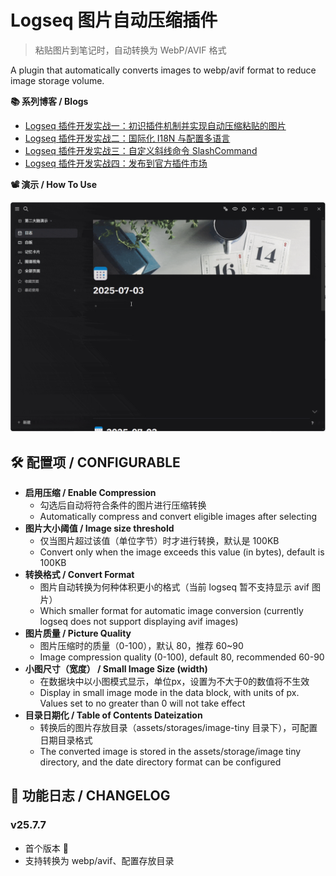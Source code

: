 # Logseq 图片自动压缩插件
> 粘贴图片到笔记时，自动转换为 WebP/AVIF 格式

A plugin that automatically converts images to webp/avif format to reduce image storage volume.

**📚 系列博客 / Blogs**

* [Logseq 插件开发实战一：初识插件机制并实现自动压缩粘贴的图片](https://blog.csdn.net/ssrc0604hx/article/details/148903071)
* [Logseq 插件开发实战二：国际化 I18N 与配置多语言](https://blog.csdn.net/ssrc0604hx/article/details/149090434)
* [Logseq 插件开发实战三：自定义斜线命令 SlashCommand](https://blog.csdn.net/ssrc0604hx/article/details/149090733)
* [Logseq 插件开发实战四：发布到官方插件市场](https://blog.csdn.net/ssrc0604hx/article/details/149090833)

**📽️ 演示 / How To Use**

![demo](docs/logseq-img-tiny.gif)

## 🛠️ 配置项 / CONFIGURABLE

- **启用压缩 / Enable Compression**
    * 勾选后自动将符合条件的图片进行压缩转换
    * Automatically compress and convert eligible images after selecting
- **图片大小阈值 / Image size threshold**
    - 仅当图片超过该值（单位字节）时才进行转换，默认是 100KB
    - Convert only when the image exceeds this value (in bytes), default is 100KB
- **转换格式 / Convert Format**
    - 图片自动转换为何种体积更小的格式（当前 logseq 暂不支持显示 avif 图片）
    - Which smaller format for automatic image conversion (currently logseq does not support displaying avif images)
- **图片质量 / Picture Quality**
    - 图片压缩时的质量（0-100），默认 80，推荐 60~90
    - Image compression quality (0-100), default 80, recommended 60-90
- **小图尺寸（宽度） / Small Image Size (width)**
    - 在数据块中以小图模式显示，单位px，设置为不大于0的数值将不生效
    - Display in small image mode in the data block, with units of px. Values set to no greater than 0 will not take effect
- **目录日期化 / Table of Contents Dateization**
    - 转换后的图片存放目录（assets/storages/image-tiny 目录下），可配置日期目录格式
    - The converted image is stored in the assets/storage/image tiny directory, and the date directory format can be configured

## 🌟 功能日志 / CHANGELOG

### v25.7.7
* 首个版本 🎉
* 支持转换为 webp/avif、配置存放目录
